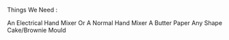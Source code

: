 Things We Need :

An Electrical Hand Mixer Or A Normal Hand Mixer 
A Butter Paper
Any Shape Cake/Brownie Mould 